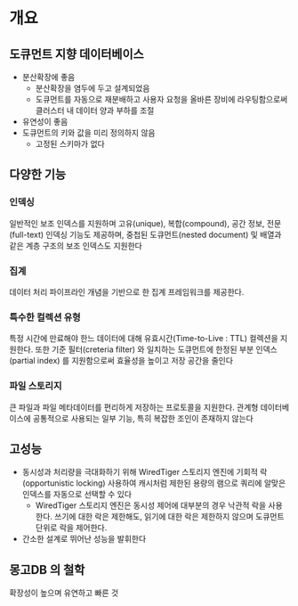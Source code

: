 # 개요
## 도큐먼트 지향 데이터베이스
- 분산확장에 좋음
  - 분산확장을 염두에 두고 설계되었음
  - 도큐먼트를 자동으로 재분배하고 사용자 요청을 올바른 장비에 라우팅함으로써 클러스터 내 데이터 양과 부하를 조절
- 유연성이 좋음
- 도큐먼트의 키와 값을 미리 정의하지 않음
  - 고정된 스키마가 없다

## 다양한 기능
### 인덱싱
일반적인 보조 인덱스를 지원하며 고유(unique), 복합(compound), 공간 정보, 전문(full-text) 인덱싱 기능도 제공하며, 중첩된 도큐먼트(nested document) 및 배열과 같은 계층 구조의 보조 인덱스도 지원한다

### 집계
데이터 처리 파이프라인 개념을 기반으로 한 집계 프레임워크를 제공한다.

### 특수한 컬렉션 유형
특정 시간에 만료해야 한느 데이터에 대해 유효시간(Time-to-Live : TTL) 컬렉션을 지원한다. 또한 기준 필터(creteria filter) 와 일치하는 도큐먼트에 한정된 부분 인덱스(partial index) 를 지원함으로써 효율성을 높이고 저장 공간을 줄인다

### 파일 스토리지
큰 파일과 파일 메타데이터를 편리하게 저장하는 프로토콜을 지원한다. 관계형 데이터베이스에 공통적으로 사용되는 일부 기능, 특히 복잡한 조인이 존재하지 않는다

## 고성능
- 동시성과 처리량을 극대화하기 위해 WiredTiger 스토리지 엔진에 기회적 락(opportunistic locking) 사용하여 캐시처럼 제한된 용량의 램으로 쿼리에 알맞은 인덱스를 자동으로 선택할 수 있다
  - WiredTiger 스토리지 엔진은 동시성 제어에 대부분의 경우 낙관적 락을 사용한다. 쓰기에 대한 락은 제한해도, 읽기에 대한 락은 제한하지 않으며 도큐먼트 단위로 락을 제어한다.
- 간소한 설계로 뛰어난 성능을 발휘한다

## 몽고DB 의 철학
확장성이 높으며 유연하고 빠른 것

